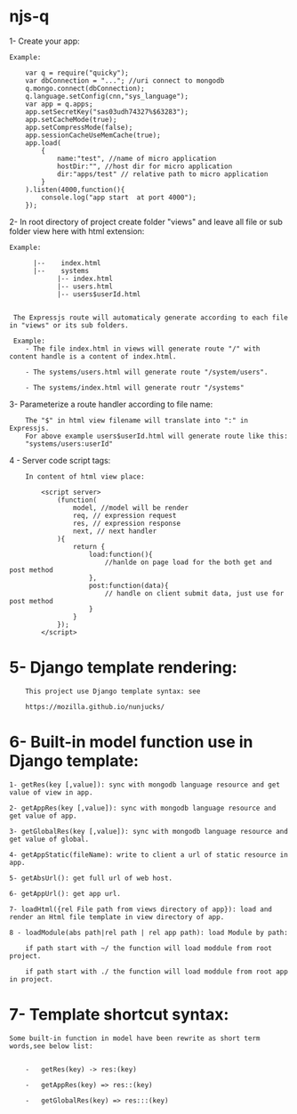 # njs-q
1- Create your app:

    Example:
    
        var q = require("quicky");
        var dbConnection = "..."; //uri connect to mongodb
        q.mongo.connect(dbConnection);
        q.language.setConfig(cnn,"sys_language");
        var app = q.apps;
        app.setSecretKey("sas03udh74327%$63283");
        app.setCacheMode(true);
        app.setCompressMode(false);
        app.sessionCacheUseMemCache(true);
        app.load(
            {
                name:"test", //name of micro application
                hostDir:"", //host dir for micro application 
                dir:"apps/test" // relative path to micro application
            }
        ).listen(4000,function(){
            console.log("app start  at port 4000");
        });
 
 
 2- In root directory of project create folder "views" and leave all file or sub folder view here with html extension:
 
    Example:
        
          |--    index.html
          |--    systems
                |-- index.html
                |-- users.html
                |-- users$userId.html
                
     
     The Expressjs route will automaticaly generate according to each file in "views" or its sub folders.
     
     Example: 
        - The file index.html in views will generate route "/" with content handle is a content of index.html.
        
        - The systems/users.html will generate route "/system/users".
        
        - The systems/index.html will generate routr "/systems"
      
 3- Parameterize a route handler according to file name:
 
        The "$" in html view filename will translate into ":" in Expressjs. 
        For above example users$userId.html will generate route like this:
        "systems/users:userId"
 4 - Server code script tags:
 
        In content of html view place:
        
            <script server>
                (function(
                    model, //model will be render
                    req, // expression request
                    res, // expression response
                    next, // next handler
                ){
                    return {
                        load:function(){
                            //hanlde on page load for the both get and post method
                        },
                        post:function(data){
                            // handle on client submit data, just use for post method
                        }
                    }
                });
            </script>             
 5- Django template rendering:
 ===============================
        
        This project use Django template syntax: see
        
        https://mozilla.github.io/nunjucks/
 6- Built-in model function use in Django template:
 ==========================
 
    1- getRes(key [,value]): sync with mongodb language resource and get value of view in app.
     
    2- getAppRes(key [,value]): sync with mongodb language resource and get value of app.
    
    3- getGlobalRes(key [,value]): sync with mongodb language resource and get value of global.
    
    4- getAppStatic(fileName): write to client a url of static resource in app.
    
    5- getAbsUrl(): get full url of web host.
    
    6- getAppUrl(): get app url.
    
    7- loadHtml({rel File path from views directory of app}): load and render an Html file template in view directory of app.
    
    8 - loadModule(abs path|rel path | rel app path): load Module by path: 
        
        if path start with ~/ the function will load moddule from root project.
        
        if path start with ./ the function will load moddule from root app in project.
    
 
 7- Template shortcut syntax:
 ============================
    
    Some built-in function in model have been rewrite as short term words,see below list:
        
        
        -   getRes(key) -> res:(key)
        
        -   getAppRes(key) => res::(key)
        
        -   getGlobalRes(key) => res:::(key)
        
        
        
 